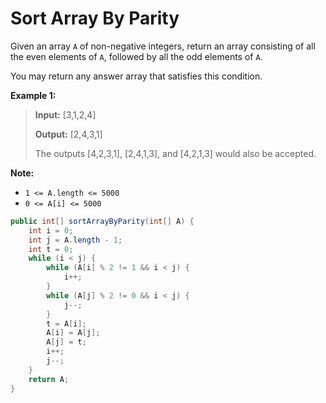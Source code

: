 # Sort Array By Parity



Given an array `A` of non-negative integers, return an array consisting of all the even elements of `A`, followed by all the odd elements of `A`.

You may return any answer array that satisfies this condition.

**Example 1:**

> **Input:** \[3,1,2,4\] 
>
> **Output:** \[2,4,3,1\] 
>
> The outputs \[4,2,3,1\], \[2,4,1,3\], and \[4,2,1,3\] would also be accepted.

**Note:**

* `1 <= A.length <= 5000`
* `0 <= A[i] <= 5000`

```java
public int[] sortArrayByParity(int[] A) {
    int i = 0;
    int j = A.length - 1;
    int t = 0;
    while (i < j) {
        while (A[i] % 2 != 1 && i < j) {
            i++;
        }
        while (A[j] % 2 != 0 && i < j) {
            j--;
        }
        t = A[i];
        A[i] = A[j];
        A[j] = t;
        i++;
        j--;
    }
    return A;
}
```

